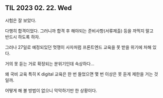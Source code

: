 ## TIL 2023 02. 22. Wed

시험은 잘 보았다.

다행히 합격이었다. 그러니까 합격 후 해야되는 준비사항(서류제출) 등을 까먹지 말고 반드시 하도록 하자. 

그러나 27일로 예정되있던 멋쟁이 사자처럼 프론트엔드 교육을 못 받을 위기에 처해 있다.

거의 못 듣는 거로 확정되는 분위기인데 속상하다...

왜 국비 교육 특히  K digital 교육은 한 번 들었으면 몇 번 이상은 못 듣게 제한을 거는 것일까.

어떻게 해 볼 방법이 없으니 막막하기만 한 상황이다. 
